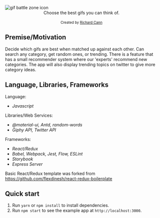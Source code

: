 <img src="https://rsmconnect.com/wp-content/uploads/Icon-vs.png" alt="gif battle zone icon" align="center" />

<br />

<div align="center">Choose the best gifs you can think of.</div>

<br />

<div align="center">
  <sub>Created by <a href="https://github.com/rmcp1g15">Richard Cann</a></sub>
</div>


## Premise/Motivation

Decide which gifs are best when matched up against each other. Can search any category, get random ones, or trending. There is a feature that has a small recommender system where our 'experts' recommend new categories. The app will also display trending topics on twitter to give more category ideas.


## Language, Libraries, Frameworks

Language:
- _Javascript_

Libraries/Web Services:
- _@material-ui, Antd, random-words_
- _Giphy API, Twitter API_

Frameworks:
- _React/Redux_
- _Babel, Webpack, Jest, Flow, ESLint_
- _Storybook_
- _Express Server_

Basic React/Redux template was forked from https://github.com/flexdinesh/react-redux-boilerplate 


## Quick start

1. Run `yarn` or `npm install` to install dependencies.<br />
2. Run `npm start` to see the example app at `http://localhost:3000`.
